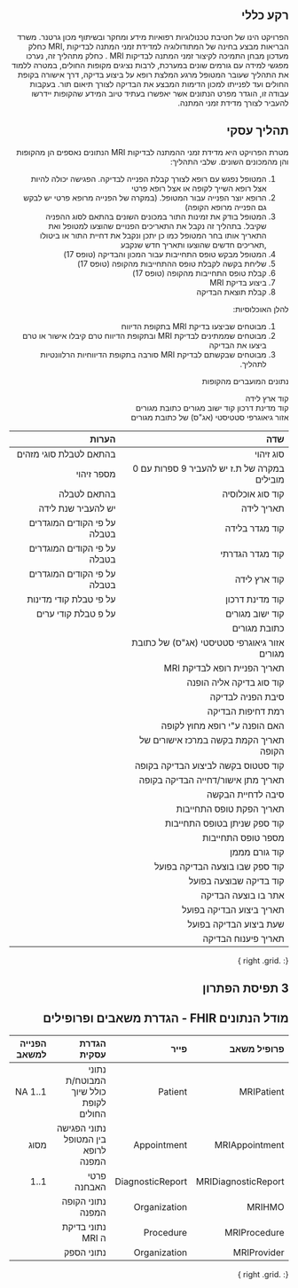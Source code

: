 <div dir="rtl" markdown="1">

## רקע כללי
הפרויקט הינו של חטיבת טכנולוגיות רפואיות מידע ומחקר ובשיתוף מכון גרטנר.
משרד הבריאות מבצע בחינה של המתודולוגיה למדידת זמני המתנה לבדיקות ,MRI  כחלק מעדכון
מבחן התמיכה לקיצור זמני המתנה לבדיקות MRI  .
כחלק מתהליך זה, נערכו מפגשי למידה עם גורמים שונים במערכת, לרבות נציגים מקופות החולים,
במטרה ללמוד את התהליך שעובר המטופל מרגע המלצת רופא על ביצוע בדיקה, דרך אישורה
בקופת החולים ועד לפנייתו למכון הדימות המבצע את הבדיקה לצורך תיאום תור.
בעקבות עבודה זו, הוגדר מפרט הנתונים אשר יאפשרו בעתיד טיוב המידע שהקופות יידרשו להעביר
לצורך מדידת זמני המתנה.


## תהליך עסקי
מטרת הפרויקט היא מדידת זמני ההמתנה לבדיקות MRI 
הנתונים נאספים הן מהקופות והן מהמכונים השונים.
שלבי התהליך:
1.	המטופל נפגש עם רופא לצורך קבלת הפנייה לבדיקה. הפגישה יכולה להיות אצל רופא השייך לקופה או אצל רופא פרטי
2.	הרופא יוצר הפנייה עבור המטופל. (במקרה של הפנייה מרופא פרטי יש לבקש גם הפנייה מרופא הקופה)
3.	המטופל בודק את זמינות התור במכונים השונים בהתאם לסוג ההפניה שקיבל.
בתהליך זה נקבל את התאריכים הפנויים שהוצעו למטופל ואת התאריך אותו בחר המטופל
כמו כן יתכן ונקבל את דחיית התור או ביטולו ,תאריכים חדשים שהוצעו ותאריך חדש שנקבע
4.	המטופל מבקש טופס התחייבות עבור המכון והבדיקה (טופס 17)
5.	שליחת בקשה לקבלת טופס ההתחייבות מהקופה (טופס 17)
6.	קבלת טופס התחייבות מהקופה (טופס 17)
7.	ביצוע בדיקת MRI
8.	קבלת תוצאת הבדיקה


להלן האוכלוסיות:
1. מבוטחים שביצעו בדיקת MRI בתקופת הדיווח
2. מבוטחים שממתינים לבדיקת MRI ובתקופת הדיווח טרם קיבלו אישור או טרם ביצעו את הבדיקה
3. מבוטחים שבקשתם לבדיקת MRI סורבה בתקופת הדיווחיות הרלוונטיות לתהליך.

נתונים המועברים מהקופות

קוד ארץ לידה	
קוד מדינת דרכון	
קוד ישוב מגורים	
כתובת מגורים	
אזור גיאוגרפי סטטיסטי (אג"ס) של כתובת מגורים	


| שדה         | הערות    |
|--------------:|---------:|
| סוג זיהוי | בהתאם לטבלת סוגי מזהים      |
| במקרה של ת.ז יש להעביר 9 ספרות עם 0 מובילים      | מספר זיהוי  |
|קוד סוג אוכלוסיה| בהתאם לטבלה |
|תאריך לידה|יש להעביר שנת לידה|
|קוד מגדר בלידה|על פי הקודים המוגדרים בטבלה |
|קוד מגדר הגדרתי| על פי הקודים המוגדרים בטבלה|
|קוד ארץ לידה|על פי הקודים המוגדרים בטבלה|
|קוד מדינת דרכון|על פי טבלת קודי מדינות|
| קוד ישוב מגורים| על פ טבלת קודי ערים|
| כתובת מגורים ||
|אזור גיאוגרפי סטטיסטי (אג"ס) של כתובת מגורים||
|תאריך הפניית רופא לבדיקת MRI||
|קוד סוג בדיקה אליה הופנה||
|סיבת  הפניה לבדיקה||
|רמת דחיפות הבדיקה||
|האם הופנה ע"י רופא מחוץ לקופה||
|תאריך הקמת בקשה במרכז אישורים של הקופה||
|קוד סטטוס בקשה לביצוע הבדיקה בקופה||
|תאריך מתן אישור/דחייה הבדיקה בקופה||
|סיבה לדחיית הבקשה||
|תאריך הפקת טופס התחייבות||
|קוד ספק שניתן בטופס התחייבות||
|מספר טופס התחייבות||
|קוד גורם מממן||
|קוד ספק שבו בוצעה הבדיקה בפועל||
|קוד בדיקה שבוצעה בפועל||
|אתר בו בוצעה הבדיקה||
|תאריך ביצוע הבדיקה בפועל||
|שעת ביצוע הבדיקה בפועל||
|תאריך פיענוח הבדיקה||
{: .right .grid }

## 3	תפיסת הפתרון

##  מודל הנתונים FHIR  - הגדרת משאבים ופרופילים 

|פרופיל	משאב |פייר	|הגדרת עסקית	|הפנייה למשאב|
|--------------:|---------:|---------:|---------:|
|MRIPatient	|Patient	|נתוני המבוטח/ת כולל שיוך לקופת החולים |	NA	1..1|
|MRIAppointment|Appointment	|נתוני הפגישה בין המטופל לרופא המפנה	|מסוג |beneficiary לPatient Logical |
|MRIDiagnosticReport|DiagnosticReport	|פרטי האבחנה	|	1..1|
|MRIHMO|Organization|נתוני הקופה המפנה 	|	||
|MRIProcedure|Procedure|נתוני בדיקת ה MRI	||	|
|MRIProvider|Organization|נתוני הספק	|	||
{: .right .grid }

</div>
